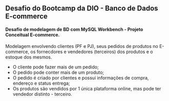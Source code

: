 ## Desafio do Bootcamp da DIO - Banco de Dados E-commerce

#### Desafio de modelagem de BD com MySQL Workbench - Projeto Conceitual E-commerce.

Modelagem envolvendo clientes (PF e PJ), seus pedidos de produtos no E-commerce, os fornecdores e vendedores (terceiros) dos produtos e o estoque dos mesmos.
- O cliente pode fazer mais de um pedido;
- O pedido pode conter mais de um produto;
- O pedido é criado por clientes e possui informações de compra, endereço e status entrega;
- Os produtos são vendidos por 1 única plataforma online, mas pode ter vendedor distinto - terceiro.
